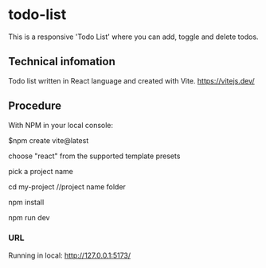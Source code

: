 # todo-list
This is a responsive 'Todo List' where you can add, toggle and delete todos. 

## Technical infomation
Todo list written in React language and created with Vite.
https://vitejs.dev/

## Procedure 
With NPM in your local console:

$npm create vite@latest

choose "react" from the supported template presets

pick a project name

cd my-project //project name folder

npm install

npm run dev

### URL
Running in local:   http://127.0.0.1:5173/
